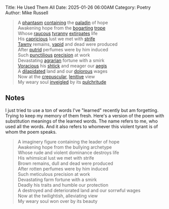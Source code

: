 Title: He Used Them All
Date: 2025-01-26 06:00AM
Category: Poetry
Author: Mike Russell

> A [phantasm](https://www.merriam-webster.com/dictionary/phantasm) [containing](https://www.merriam-webster.com/dictionary/containing) the [paladin](https://www.merriam-webster.com/dictionary/paladin) of hope<br>
Awakening hope from the [bogarting](https://www.merriam-webster.com/dictionary/bogarting) [trope](https://www.merriam-webster.com/dictionary/trope)<br>
Whose [raucous](https://www.merriam-webster.com/dictionary/raucous) [tyranny](https://www.merriam-webster.com/dictionary/tyranny) [extirpates](https://www.merriam-webster.com/dictionary/extirpates) life<br>
His [capricious](https://www.merriam-webster.com/dictionary/capricious) lust we met with [strife](https://www.merriam-webster.com/dictionary/strife)<br>
[Tawny](https://www.merriam-webster.com/dictionary/Tawny) remains, [vapid](https://www.merriam-webster.com/dictionary/vapid) and dead were produced<br>
After [putrid](https://www.merriam-webster.com/dictionary/putrid) perfumes were by him induced<br>
Such [punctilious](https://www.merriam-webster.com/dictionary/punctilious) [precision](https://www.merriam-webster.com/dictionary/precision) at work<br>
Devastating [agrarian](https://www.merriam-webster.com/dictionary/agrarian) fortune with a smirk<br>
[Voracious](https://www.merriam-webster.com/dictionary/Voracious) his [shtick](https://www.merriam-webster.com/dictionary/shtick) and meager our [aegis](https://www.merriam-webster.com/dictionary/aegis)<br>
A [dilapidated](https://www.merriam-webster.com/dictionary/dilapidated) land and our [dolorous](https://www.merriam-webster.com/dictionary/dolorous) wages<br>
Now at the [crepuscular](https://www.merriam-webster.com/dictionary/crepuscular), [lenitive](https://www.merriam-webster.com/dictionary/lenitive) view<br>
My weary soul [inveigled](https://www.merriam-webster.com/dictionary/inveigled) by its [pulchritude](https://www.merriam-webster.com/dictionary/pulchritude)

## Notes

I just tried to use a ton of words I've "learned" recently but am forgetting. Trying to keep my memory of them fresh. Here's a version of the poem with substitution meanings of the learned words. The name refers to me, who used all the words. And it also refers to whomever this violent tyrant is of whom the poem speaks.

> A imaginery figure containing the leader of hope<br>
Awakening hope from the bullying archetype<br>
Whose rude and violent dominance destroys life<br>
His whimsical lust we met with strife<br>
Brown remains, dull and dead were produced<br>
After rotten perfumes were by him induced<br>
Such meticulous precision at work<br>
Devastating farm fortune with a smirk<br>
Deadly his traits and humble our protection<br>
A destroyed and deteriorated land and our sorrwful wages<br>
Now at the twilightish, alleviating view<br>
My weary soul won over by its beauty